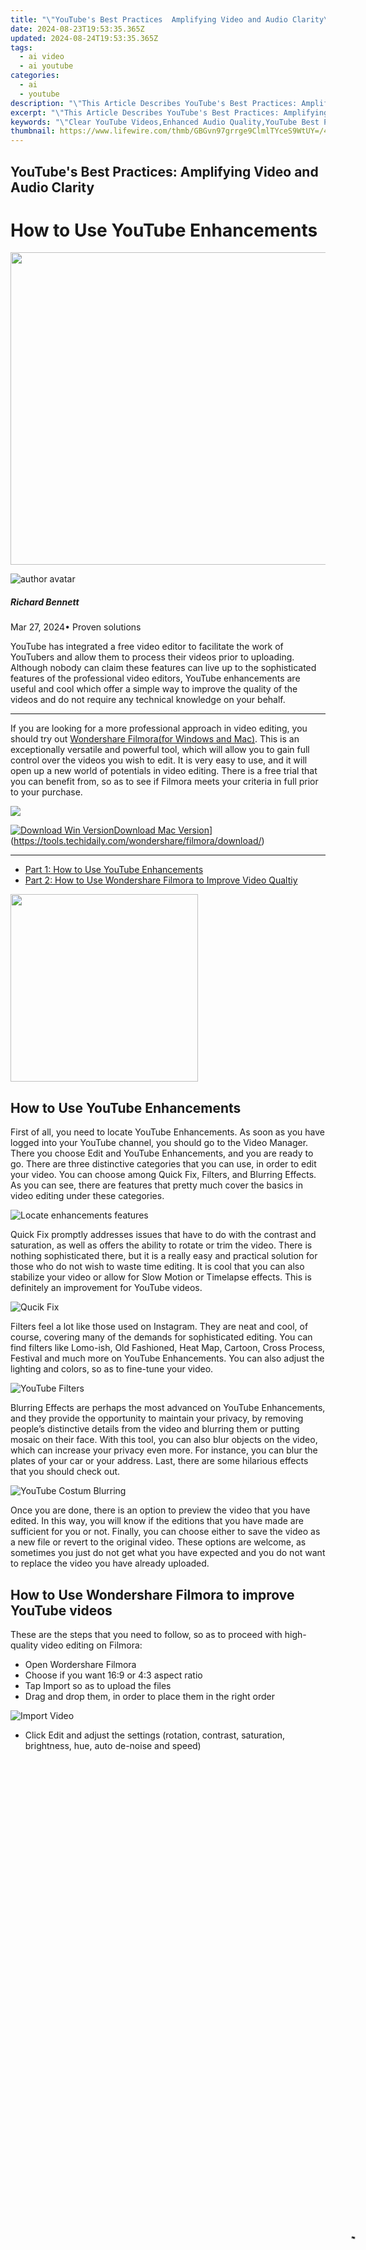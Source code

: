 ```yaml
---
title: "\"YouTube's Best Practices  Amplifying Video and Audio Clarity\""
date: 2024-08-23T19:53:35.365Z
updated: 2024-08-24T19:53:35.365Z
tags:
  - ai video
  - ai youtube
categories:
  - ai
  - youtube
description: "\"This Article Describes YouTube's Best Practices: Amplifying Video and Audio Clarity\""
excerpt: "\"This Article Describes YouTube's Best Practices: Amplifying Video and Audio Clarity\""
keywords: "\"Clear YouTube Videos,Enhanced Audio Quality,YouTube Best Practices,Video Clarity Techniques,Sound Perfection Tips,High-Quality Streaming,Optimal Content Viewing\""
thumbnail: https://www.lifewire.com/thmb/GBGvn97grrge9ClmlTYceS9WtUY=/400x300/filters:no_upscale():max_bytes(150000):strip_icc()/Holding-iPhone-Emergency-SOS-Power-Off-Screen-8630001-1896d5a5d1e84350b096a0098f4e45c4.jpg
---
```


## YouTube's Best Practices: Amplifying Video and Audio Clarity

# How to Use YouTube Enhancements

<!-- affiliate ads begin -->
<a href="https://appsumo.8odi.net/c/5597632/2087407/7443" target="_top" id="2087407"><img src="//a.impactradius-go.com/display-ad/7443-2087407" border="0" alt="" width="600" height="500"/></a><img height="0" width="0" src="https://appsumo.8odi.net/i/5597632/2087407/7443" style="position:absolute;visibility:hidden;" border="0" />
<!-- affiliate ads end -->
![author avatar](https://images.wondershare.com/filmora/article-images/richard-bennett.jpg)

##### Richard Bennett

 Mar 27, 2024• Proven solutions

 YouTube has integrated a free video editor to facilitate the work of YouTubers and allow them to process their videos prior to uploading. Although nobody can claim these features can live up to the sophisticated features of the professional video editors, YouTube enhancements are useful and cool which offer a simple way to improve the quality of the videos and do not require any technical knowledge on your behalf.

---

 If you are looking for a more professional approach in video editing, you should try out [Wondershare Filmora(for Windows and Mac)](https://tools.techidaily.com/wondershare/filmora/download/). This is an exceptionally versatile and powerful tool, which will allow you to gain full control over the videos you wish to edit. It is very easy to use, and it will open up a new world of potentials in video editing. There is a free trial that you can benefit from, so as to see if Filmora meets your criteria in full prior to your purchase.

<!-- affiliate ads begin -->
<a href="https://store.nero.com/order/checkout.php?PRODS=42570605&QTY=1&AFFILIATE=108875&CART=1"><img src="http://cdnwww.nero.com/nero-com-wAssets/img/banners/2023/usbXcopy/Nero_USB_x_copy_Screen_2.png" border="0"></a>
<!-- affiliate ads end -->
[![Download Win Version](https://images.wondershare.com/filmora/guide/download-btn-win.jpg)](https://tools.techidaily.com/wondershare/filmora/download/)[Download Mac Version](https://images.wondershare.com/filmora/guide/download-btn-mac.jpg)](https://tools.techidaily.com/wondershare/filmora/download/)

---

* [Part 1: How to Use YouTube Enhancements](#part1)
* [Part 2: How to Use Wondershare Filmora to Improve Video Qualtiy](#part2)

<!-- affiliate ads begin -->
<a href="https://coinrule.sjv.io/c/5597632/1958374/18409" target="_top" id="1958374"><img src="//a.impactradius-go.com/display-ad/18409-1958374" border="0" alt="" width="300" height="300"/></a><img height="0" width="0" src="https://imp.pxf.io/i/5597632/1958374/18409" style="position:absolute;visibility:hidden;" border="0" />
<!-- affiliate ads end -->
## How to Use YouTube Enhancements

 First of all, you need to locate YouTube Enhancements. As soon as you have logged into your YouTube channel, you should go to the Video Manager. There you choose Edit and YouTube Enhancements, and you are ready to go. There are three distinctive categories that you can use, in order to edit your video. You can choose among Quick Fix, Filters, and Blurring Effects. As you can see, there are features that pretty much cover the basics in video editing under these categories.

![Locate enhancements features](https://images.wondershare.com/filmora/article-images/locate-enhancements-feature.jpg )

 Quick Fix promptly addresses issues that have to do with the contrast and saturation, as well as offers the ability to rotate or trim the video. There is nothing sophisticated there, but it is a really easy and practical solution for those who do not wish to waste time editing. It is cool that you can also stabilize your video or allow for Slow Motion or Timelapse effects. This is definitely an improvement for YouTube videos.

![Qucik Fix](https://images.wondershare.com/filmora/article-images/quick-fix.jpg )

 Filters feel a lot like those used on Instagram. They are neat and cool, of course, covering many of the demands for sophisticated editing. You can find filters like Lomo-ish, Old Fashioned, Heat Map, Cartoon, Cross Process, Festival and much more on YouTube Enhancements. You can also adjust the lighting and colors, so as to fine-tune your video.

![YouTube Filters](https://images.wondershare.com/filmora/article-images/youtube-filters.jpg )

 Blurring Effects are perhaps the most advanced on YouTube Enhancements, and they provide the opportunity to maintain your privacy, by removing people’s distinctive details from the video and blurring them or putting mosaic on their face. With this tool, you can also blur objects on the video, which can increase your privacy even more. For instance, you can blur the plates of your car or your address. Last, there are some hilarious effects that you should check out.

![YouTube Costum Blurring](https://images.wondershare.com/filmora/article-images/youtube-costum-blurring.jpg )

 Once you are done, there is an option to preview the video that you have edited. In this way, you will know if the editions that you have made are sufficient for you or not. Finally, you can choose either to save the video as a new file or revert to the original video. These options are welcome, as sometimes you just do not get what you have expected and you do not want to replace the video you have already uploaded.

## How to Use Wondershare Filmora to improve YouTube videos

 These are the steps that you need to follow, so as to proceed with high-quality video editing on Filmora:

* Open Wordershare Filmora
* Choose if you want 16:9 or 4:3 aspect ratio
* Tap Import so as to upload the files
* Drag and drop them, in order to place them in the right order

![Import Video](https://images.wondershare.com/filmora/article-images/import-videos.jpg )

* Click Edit and adjust the settings (rotation, contrast, saturation, brightness, hue, auto de-noise and speed)

<!-- affiliate ads begin -->
<span id="1793213">
					<video width="1080" height="1620" style="cursor:pointer"
           poster="//a.impactradius-go.com/display-clicktoplayimage/1793213.jpeg"
           onclick="if(!this.playClicked){this.play();this.setAttribute('controls',true);this.playClicked=true;}">
	   <source src="//a.impactradius-go.com/display-ad/19135-1793213">
	   <img src="//a.impactradius-go.com/display-clicktoplayimage/1793213.jpeg" style="border: none; height: 100%; width: 100%; object-fit: contain">
	</video>
	<div style="width:1080px;text-align:center"><a href="javascript:window.open(decodeURIComponent('https%3A%2F%2Ftinyland.pxf.io%2Fc%2F5597632%2F1793213%2F19135'), '_blank');void(0);">Click here</a></div>
</span>
<img height="0" width="0" src="https://imp.pxf.io/i/5597632/1793213/19135" style="position:absolute;visibility:hidden;" border="0" />
<!-- affiliate ads end -->
![Adjust Contrast Saturation](https://images.wondershare.com/filmora/article-images/adjust-contrast-saturation.jpg )

* Click OK, and you are done with the improvement of Video Quality

 If you wish to fine-tune the images of the videos and place special filters, you can go ahead as follows:

* Tap the Effect button
* Drag the effect you want to use on the timeline (you can choose from a wide variety of effects, including Bokeh and Light Leaks, Old Film, etc.)

![Free Movie Special Effect](https://images.wondershare.com/filmora/article-images/free-movie-special-effects.jpg )

 After having finished with the video editing process, you can preview the video and see if it is of acceptable quality standards. You can do that by clicking on the Play button. Then you can click on the Create button and save the video where you want, in the format of your choosing. It is also possible for you to burn the video on a DVD or share it online using YouTube or Facebook.

<!-- affiliate ads begin -->
<a href="https://shop.emeditor.com/order/checkout.php?PRODS=4610657&QTY=1&AFFILIATE=108875&CART=1"><img src="https://www.emeditor.com/wp-content/uploads/2024/06/emeditor_chat_ai.png" border="0">
EmEditor is a fast, lightweight, yet extensible, easy-to-use text editor, code editor, CSV editor, and large file viewer for Windows. Both native 64-bit and 32-bit builds are available, and moreover, the 64-bit includes separate builds for SSE2 (128-bit), AVX-2 (256-bit), and AVX-512 (512-bit) instruction sets. New versions support AI-assisted writing.</a>
<!-- affiliate ads end -->
![Format Supported by Filmora](https://images.wondershare.com/filmora/article-images/format-supported-by-filmora.png )

[![Download Win Version](https://images.wondershare.com/filmora/guide/download-btn-win.jpg)](https://tools.techidaily.com/wondershare/filmora/download/)[Download Mac Version](https://images.wondershare.com/filmora/guide/download-btn-mac.jpg)](https://tools.techidaily.com/wondershare/filmora/download/)

<!-- affiliate ads begin -->
<a href="https://atezr.pxf.io/c/5597632/2018605/18496" target="_top" id="2018605"><img src="//a.impactradius-go.com/display-ad/18496-2018605" border="0" alt="" width="798" height="807"/></a><img height="0" width="0" src="https://imp.pxf.io/i/5597632/2018605/18496" style="position:absolute;visibility:hidden;" border="0" />
<!-- affiliate ads end -->
![author avatar](https://images.wondershare.com/filmora/article-images/richard-bennett.jpg)

Richard Bennett

Richard Bennett is a writer and a lover of all things video.

Follow @Richard Bennett

##### Richard Bennett

 Mar 27, 2024• Proven solutions

 YouTube has integrated a free video editor to facilitate the work of YouTubers and allow them to process their videos prior to uploading. Although nobody can claim these features can live up to the sophisticated features of the professional video editors, YouTube enhancements are useful and cool which offer a simple way to improve the quality of the videos and do not require any technical knowledge on your behalf.

---

 If you are looking for a more professional approach in video editing, you should try out [Wondershare Filmora(for Windows and Mac)](https://tools.techidaily.com/wondershare/filmora/download/). This is an exceptionally versatile and powerful tool, which will allow you to gain full control over the videos you wish to edit. It is very easy to use, and it will open up a new world of potentials in video editing. There is a free trial that you can benefit from, so as to see if Filmora meets your criteria in full prior to your purchase.

<!-- affiliate ads begin -->
<iframe id="iframe_672" src="//a.impactradius-go.com/gen-ad-code/5597632/1959812/17834/" width="720" height="300" scrolling="no" frameborder="0" marginheight="0" marginwidth="0"></iframe>
<!-- affiliate ads end -->
[![Download Win Version](https://images.wondershare.com/filmora/guide/download-btn-win.jpg)](https://tools.techidaily.com/wondershare/filmora/download/)[Download Mac Version](https://images.wondershare.com/filmora/guide/download-btn-mac.jpg)](https://tools.techidaily.com/wondershare/filmora/download/)

---

* [Part 1: How to Use YouTube Enhancements](#part1)
* [Part 2: How to Use Wondershare Filmora to Improve Video Qualtiy](#part2)

<!-- affiliate ads begin -->
<a href="https://store.iobit.com/order/checkout.php?PRODS=4596923&QTY=1&AFFILIATE=108875&CART=1"><img src="https://secure.avangate.com/images/merchant/184260348236f9554fe9375772ff966e/ascscan_468X60.png" border="0"></a>
<!-- affiliate ads end -->
## How to Use YouTube Enhancements

 First of all, you need to locate YouTube Enhancements. As soon as you have logged into your YouTube channel, you should go to the Video Manager. There you choose Edit and YouTube Enhancements, and you are ready to go. There are three distinctive categories that you can use, in order to edit your video. You can choose among Quick Fix, Filters, and Blurring Effects. As you can see, there are features that pretty much cover the basics in video editing under these categories.

<!-- affiliate ads begin -->
<a href="https://appsumo.8odi.net/c/5597632/2075482/7443" target="_top" id="2075482"><img src="//a.impactradius-go.com/display-ad/7443-2075482" border="0" alt="" width="1200" height="600"/></a><img height="0" width="0" src="https://appsumo.8odi.net/i/5597632/2075482/7443" style="position:absolute;visibility:hidden;" border="0" />
<!-- affiliate ads end -->
![Locate enhancements features](https://images.wondershare.com/filmora/article-images/locate-enhancements-feature.jpg )

 Quick Fix promptly addresses issues that have to do with the contrast and saturation, as well as offers the ability to rotate or trim the video. There is nothing sophisticated there, but it is a really easy and practical solution for those who do not wish to waste time editing. It is cool that you can also stabilize your video or allow for Slow Motion or Timelapse effects. This is definitely an improvement for YouTube videos.

![Qucik Fix](https://images.wondershare.com/filmora/article-images/quick-fix.jpg )

 Filters feel a lot like those used on Instagram. They are neat and cool, of course, covering many of the demands for sophisticated editing. You can find filters like Lomo-ish, Old Fashioned, Heat Map, Cartoon, Cross Process, Festival and much more on YouTube Enhancements. You can also adjust the lighting and colors, so as to fine-tune your video.

![YouTube Filters](https://images.wondershare.com/filmora/article-images/youtube-filters.jpg )

 Blurring Effects are perhaps the most advanced on YouTube Enhancements, and they provide the opportunity to maintain your privacy, by removing people’s distinctive details from the video and blurring them or putting mosaic on their face. With this tool, you can also blur objects on the video, which can increase your privacy even more. For instance, you can blur the plates of your car or your address. Last, there are some hilarious effects that you should check out.

![YouTube Costum Blurring](https://images.wondershare.com/filmora/article-images/youtube-costum-blurring.jpg )

 Once you are done, there is an option to preview the video that you have edited. In this way, you will know if the editions that you have made are sufficient for you or not. Finally, you can choose either to save the video as a new file or revert to the original video. These options are welcome, as sometimes you just do not get what you have expected and you do not want to replace the video you have already uploaded.

<!-- affiliate ads begin -->
<a href="https://secure.2checkout.com/order/checkout.php?PRODS=4665597&QTY=1&AFFILIATE=108875&CART=1"><img src="https://www.pcclean.io/wp-content/uploads/2018/03/winutilities-box-130521.png" border="0">WinUtilities Pro</a>
<!-- affiliate ads end -->
## How to Use Wondershare Filmora to improve YouTube videos

 These are the steps that you need to follow, so as to proceed with high-quality video editing on Filmora:

* Open Wordershare Filmora
* Choose if you want 16:9 or 4:3 aspect ratio
* Tap Import so as to upload the files
* Drag and drop them, in order to place them in the right order

![Import Video](https://images.wondershare.com/filmora/article-images/import-videos.jpg )

* Click Edit and adjust the settings (rotation, contrast, saturation, brightness, hue, auto de-noise and speed)

<!-- affiliate ads begin -->
<a href="https://store.nero.com/order/checkout.php?PRODS=42296740&QTY=1&AFFILIATE=108875&CART=1"><img src="https://www.nero.com/nero-com-wAssets/img/banners/2023/biu/Nero_BackItUp_Screen_2.webp" border="0"></a>
<!-- affiliate ads end -->
![Adjust Contrast Saturation](https://images.wondershare.com/filmora/article-images/adjust-contrast-saturation.jpg )

* Click OK, and you are done with the improvement of Video Quality

 If you wish to fine-tune the images of the videos and place special filters, you can go ahead as follows:

* Tap the Effect button
* Drag the effect you want to use on the timeline (you can choose from a wide variety of effects, including Bokeh and Light Leaks, Old Film, etc.)

<!-- affiliate ads begin -->
<a href="https://appsumo.8odi.net/c/5597632/2068425/7443" target="_top" id="2068425"><img src="//a.impactradius-go.com/display-ad/7443-2068425" border="0" alt="" width="1200" height="600"/></a><img height="0" width="0" src="https://appsumo.8odi.net/i/5597632/2068425/7443" style="position:absolute;visibility:hidden;" border="0" />
<!-- affiliate ads end -->
![Free Movie Special Effect](https://images.wondershare.com/filmora/article-images/free-movie-special-effects.jpg )

 After having finished with the video editing process, you can preview the video and see if it is of acceptable quality standards. You can do that by clicking on the Play button. Then you can click on the Create button and save the video where you want, in the format of your choosing. It is also possible for you to burn the video on a DVD or share it online using YouTube or Facebook.

![Format Supported by Filmora](https://images.wondershare.com/filmora/article-images/format-supported-by-filmora.png )

<!-- affiliate ads begin -->
<a href="https://bluetties.sjv.io/c/5597632/2039292/17094" target="_top" id="2039292"><img src="//a.impactradius-go.com/display-ad/17094-2039292" border="0" alt="BLUETTI NEW LAUNCH AC240" width="954" height="1020"/></a><img height="0" width="0" src="https://imp.pxf.io/i/5597632/2039292/17094" style="position:absolute;visibility:hidden;" border="0" />
<!-- affiliate ads end -->
[![Download Win Version](https://images.wondershare.com/filmora/guide/download-btn-win.jpg)](https://tools.techidaily.com/wondershare/filmora/download/)[Download Mac Version](https://images.wondershare.com/filmora/guide/download-btn-mac.jpg)](https://tools.techidaily.com/wondershare/filmora/download/)

![author avatar](https://images.wondershare.com/filmora/article-images/richard-bennett.jpg)

Richard Bennett

Richard Bennett is a writer and a lover of all things video.

Follow @Richard Bennett

##### Richard Bennett

 Mar 27, 2024• Proven solutions

 YouTube has integrated a free video editor to facilitate the work of YouTubers and allow them to process their videos prior to uploading. Although nobody can claim these features can live up to the sophisticated features of the professional video editors, YouTube enhancements are useful and cool which offer a simple way to improve the quality of the videos and do not require any technical knowledge on your behalf.

---

 If you are looking for a more professional approach in video editing, you should try out [Wondershare Filmora(for Windows and Mac)](https://tools.techidaily.com/wondershare/filmora/download/). This is an exceptionally versatile and powerful tool, which will allow you to gain full control over the videos you wish to edit. It is very easy to use, and it will open up a new world of potentials in video editing. There is a free trial that you can benefit from, so as to see if Filmora meets your criteria in full prior to your purchase.

<!-- affiliate ads begin -->
<a href="https://mindmanager.sjv.io/c/5597632/1787667/20231" target="_top" id="1787667"><img src="//a.impactradius-go.com/display-ad/20231-1787667" border="0" alt="" width="728" height="90"/></a><img height="0" width="0" src="https://imp.pxf.io/i/5597632/1787667/20231" style="position:absolute;visibility:hidden;" border="0" />
<!-- affiliate ads end -->
[![Download Win Version](https://images.wondershare.com/filmora/guide/download-btn-win.jpg)](https://tools.techidaily.com/wondershare/filmora/download/)[Download Mac Version](https://images.wondershare.com/filmora/guide/download-btn-mac.jpg)](https://tools.techidaily.com/wondershare/filmora/download/)

---

* [Part 1: How to Use YouTube Enhancements](#part1)
* [Part 2: How to Use Wondershare Filmora to Improve Video Qualtiy](#part2)

## How to Use YouTube Enhancements

 First of all, you need to locate YouTube Enhancements. As soon as you have logged into your YouTube channel, you should go to the Video Manager. There you choose Edit and YouTube Enhancements, and you are ready to go. There are three distinctive categories that you can use, in order to edit your video. You can choose among Quick Fix, Filters, and Blurring Effects. As you can see, there are features that pretty much cover the basics in video editing under these categories.

<!-- affiliate ads begin -->
<a href="https://printrendy.pxf.io/c/5597632/1453719/17020" target="_top" id="1453719"><img src="//a.impactradius-go.com/display-ad/17020-1453719" border="0" alt="" width="300" height="250"/></a><img height="0" width="0" src="https://imp.pxf.io/i/5597632/1453719/17020" style="position:absolute;visibility:hidden;" border="0" />
<!-- affiliate ads end -->
![Locate enhancements features](https://images.wondershare.com/filmora/article-images/locate-enhancements-feature.jpg )

 Quick Fix promptly addresses issues that have to do with the contrast and saturation, as well as offers the ability to rotate or trim the video. There is nothing sophisticated there, but it is a really easy and practical solution for those who do not wish to waste time editing. It is cool that you can also stabilize your video or allow for Slow Motion or Timelapse effects. This is definitely an improvement for YouTube videos.

<!-- affiliate ads begin -->
<a href="https://shop.emeditor.com/order/checkout.php?PRODS=4631722&QTY=1&AFFILIATE=108875&CART=1"><img src="https://www.emeditor.com/wp-content/uploads/2023/05/frontpage2-2048x588.webp" border="0">EmEditor Professional (Lifetime License, non-store app)</a>
<!-- affiliate ads end -->
![Qucik Fix](https://images.wondershare.com/filmora/article-images/quick-fix.jpg )

 Filters feel a lot like those used on Instagram. They are neat and cool, of course, covering many of the demands for sophisticated editing. You can find filters like Lomo-ish, Old Fashioned, Heat Map, Cartoon, Cross Process, Festival and much more on YouTube Enhancements. You can also adjust the lighting and colors, so as to fine-tune your video.

![YouTube Filters](https://images.wondershare.com/filmora/article-images/youtube-filters.jpg )

 Blurring Effects are perhaps the most advanced on YouTube Enhancements, and they provide the opportunity to maintain your privacy, by removing people’s distinctive details from the video and blurring them or putting mosaic on their face. With this tool, you can also blur objects on the video, which can increase your privacy even more. For instance, you can blur the plates of your car or your address. Last, there are some hilarious effects that you should check out.

<!-- affiliate ads begin -->
<a href="https://secure.2checkout.com/order/checkout.php?PRODS=4721564&QTY=1&AFFILIATE=108875&CART=1"><img src="https://secure.avangate.com/images/merchant/c14a8df1e1b4d5297e9cb30cb34d5a00/products/copy_power-tools-48.png" border="0">Power Tools add-on for Google Sheets, 12-month subscription</a>
<!-- affiliate ads end -->
![YouTube Costum Blurring](https://images.wondershare.com/filmora/article-images/youtube-costum-blurring.jpg )

 Once you are done, there is an option to preview the video that you have edited. In this way, you will know if the editions that you have made are sufficient for you or not. Finally, you can choose either to save the video as a new file or revert to the original video. These options are welcome, as sometimes you just do not get what you have expected and you do not want to replace the video you have already uploaded.

## How to Use Wondershare Filmora to improve YouTube videos

 These are the steps that you need to follow, so as to proceed with high-quality video editing on Filmora:

* Open Wordershare Filmora
* Choose if you want 16:9 or 4:3 aspect ratio
* Tap Import so as to upload the files
* Drag and drop them, in order to place them in the right order

<!-- affiliate ads begin -->
<a href="https://secure.2checkout.com/order/checkout.php?PRODS=4715391&QTY=1&AFFILIATE=108875&CART=1"><img src="https://secure.avangate.com/images/merchant/7f687767ccf20fcea1c9dc4a5adc2326/Digisigner_banner_728_x_90_color_version.png" border="0"></a>
<!-- affiliate ads end -->
![Import Video](https://images.wondershare.com/filmora/article-images/import-videos.jpg )

* Click Edit and adjust the settings (rotation, contrast, saturation, brightness, hue, auto de-noise and speed)

![Adjust Contrast Saturation](https://images.wondershare.com/filmora/article-images/adjust-contrast-saturation.jpg )

* Click OK, and you are done with the improvement of Video Quality

 If you wish to fine-tune the images of the videos and place special filters, you can go ahead as follows:

* Tap the Effect button
* Drag the effect you want to use on the timeline (you can choose from a wide variety of effects, including Bokeh and Light Leaks, Old Film, etc.)

<!-- affiliate ads begin -->
<a href="https://aligracehair.sjv.io/c/5597632/2087264/19272" target="_top" id="2087264"><img src="//a.impactradius-go.com/display-ad/19272-2087264" border="0" alt="" width="336" height="280"/></a><img height="0" width="0" src="https://imp.pxf.io/i/5597632/2087264/19272" style="position:absolute;visibility:hidden;" border="0" />
<!-- affiliate ads end -->
![Free Movie Special Effect](https://images.wondershare.com/filmora/article-images/free-movie-special-effects.jpg )

 After having finished with the video editing process, you can preview the video and see if it is of acceptable quality standards. You can do that by clicking on the Play button. Then you can click on the Create button and save the video where you want, in the format of your choosing. It is also possible for you to burn the video on a DVD or share it online using YouTube or Facebook.

<!-- affiliate ads begin -->
<a href="https://homestyler.sjv.io/c/5597632/2044747/22993" target="_top" id="2044747"><img src="//a.impactradius-go.com/display-ad/22993-2044747" border="0" alt="" width="300" height="250"/></a><img height="0" width="0" src="https://imp.pxf.io/i/5597632/2044747/22993" style="position:absolute;visibility:hidden;" border="0" />
<!-- affiliate ads end -->
![Format Supported by Filmora](https://images.wondershare.com/filmora/article-images/format-supported-by-filmora.png )

[![Download Win Version](https://images.wondershare.com/filmora/guide/download-btn-win.jpg)](https://tools.techidaily.com/wondershare/filmora/download/)[Download Mac Version](https://images.wondershare.com/filmora/guide/download-btn-mac.jpg)](https://tools.techidaily.com/wondershare/filmora/download/)

<!-- affiliate ads begin -->
<a href="https://mushroom-supplies.sjv.io/c/5597632/1692242/18134" target="_top" id="1692242"><img src="//a.impactradius-go.com/display-ad/18134-1692242" border="0" alt="" width="834" height="592"/></a><img height="0" width="0" src="https://imp.pxf.io/i/5597632/1692242/18134" style="position:absolute;visibility:hidden;" border="0" />
<!-- affiliate ads end -->
![author avatar](https://images.wondershare.com/filmora/article-images/richard-bennett.jpg)

Richard Bennett

Richard Bennett is a writer and a lover of all things video.

Follow @Richard Bennett

##### Richard Bennett

 Mar 27, 2024• Proven solutions

 YouTube has integrated a free video editor to facilitate the work of YouTubers and allow them to process their videos prior to uploading. Although nobody can claim these features can live up to the sophisticated features of the professional video editors, YouTube enhancements are useful and cool which offer a simple way to improve the quality of the videos and do not require any technical knowledge on your behalf.

---

 If you are looking for a more professional approach in video editing, you should try out [Wondershare Filmora(for Windows and Mac)](https://tools.techidaily.com/wondershare/filmora/download/). This is an exceptionally versatile and powerful tool, which will allow you to gain full control over the videos you wish to edit. It is very easy to use, and it will open up a new world of potentials in video editing. There is a free trial that you can benefit from, so as to see if Filmora meets your criteria in full prior to your purchase.

[![Download Win Version](https://images.wondershare.com/filmora/guide/download-btn-win.jpg)](https://tools.techidaily.com/wondershare/filmora/download/)[Download Mac Version](https://images.wondershare.com/filmora/guide/download-btn-mac.jpg)](https://tools.techidaily.com/wondershare/filmora/download/)

---

* [Part 1: How to Use YouTube Enhancements](#part1)
* [Part 2: How to Use Wondershare Filmora to Improve Video Qualtiy](#part2)

<!-- affiliate ads begin -->
<a href="https://secure.2checkout.com/order/checkout.php?PRODS=4709458&QTY=1&AFFILIATE=108875&CART=1"><img src="https://3d-kstudio.com/wp-content/uploads/2014/02/Project-Manager-3D-Models-4-800x800.jpg" border="0">Project Manager - Asset Browser for 3Ds Max</a>
<!-- affiliate ads end -->
## How to Use YouTube Enhancements

 First of all, you need to locate YouTube Enhancements. As soon as you have logged into your YouTube channel, you should go to the Video Manager. There you choose Edit and YouTube Enhancements, and you are ready to go. There are three distinctive categories that you can use, in order to edit your video. You can choose among Quick Fix, Filters, and Blurring Effects. As you can see, there are features that pretty much cover the basics in video editing under these categories.

![Locate enhancements features](https://images.wondershare.com/filmora/article-images/locate-enhancements-feature.jpg )

 Quick Fix promptly addresses issues that have to do with the contrast and saturation, as well as offers the ability to rotate or trim the video. There is nothing sophisticated there, but it is a really easy and practical solution for those who do not wish to waste time editing. It is cool that you can also stabilize your video or allow for Slow Motion or Timelapse effects. This is definitely an improvement for YouTube videos.

<!-- affiliate ads begin -->
<a href="https://secure.2checkout.com/order/checkout.php?PRODS=2067133&QTY=1&AFFILIATE=108875&CART=1"><img src="https://www.pearlmountainsoft.com/n_img/product/gcb/banScrn.jpg" border="0">Greeting Card Builder</a>
<!-- affiliate ads end -->
![Qucik Fix](https://images.wondershare.com/filmora/article-images/quick-fix.jpg )

 Filters feel a lot like those used on Instagram. They are neat and cool, of course, covering many of the demands for sophisticated editing. You can find filters like Lomo-ish, Old Fashioned, Heat Map, Cartoon, Cross Process, Festival and much more on YouTube Enhancements. You can also adjust the lighting and colors, so as to fine-tune your video.

![YouTube Filters](https://images.wondershare.com/filmora/article-images/youtube-filters.jpg )

 Blurring Effects are perhaps the most advanced on YouTube Enhancements, and they provide the opportunity to maintain your privacy, by removing people’s distinctive details from the video and blurring them or putting mosaic on their face. With this tool, you can also blur objects on the video, which can increase your privacy even more. For instance, you can blur the plates of your car or your address. Last, there are some hilarious effects that you should check out.

![YouTube Costum Blurring](https://images.wondershare.com/filmora/article-images/youtube-costum-blurring.jpg )

 Once you are done, there is an option to preview the video that you have edited. In this way, you will know if the editions that you have made are sufficient for you or not. Finally, you can choose either to save the video as a new file or revert to the original video. These options are welcome, as sometimes you just do not get what you have expected and you do not want to replace the video you have already uploaded.

<!-- affiliate ads begin -->
<a href="https://ursime.pxf.io/c/5597632/2092236/16384" target="_top" id="2092236"><img src="//a.impactradius-go.com/display-ad/16384-2092236" border="0" alt="" width="1920" height="329"/></a><img height="0" width="0" src="https://imp.pxf.io/i/5597632/2092236/16384" style="position:absolute;visibility:hidden;" border="0" />
<!-- affiliate ads end -->
## How to Use Wondershare Filmora to improve YouTube videos

 These are the steps that you need to follow, so as to proceed with high-quality video editing on Filmora:

* Open Wordershare Filmora
* Choose if you want 16:9 or 4:3 aspect ratio
* Tap Import so as to upload the files
* Drag and drop them, in order to place them in the right order

![Import Video](https://images.wondershare.com/filmora/article-images/import-videos.jpg )

* Click Edit and adjust the settings (rotation, contrast, saturation, brightness, hue, auto de-noise and speed)

<!-- affiliate ads begin -->
<a href="https://imp.i110150.net/c/5597632/924299/11305" target="_top" id="924299"><img src="//a.impactradius-go.com/display-ad/11305-924299" border="0" alt="" width="520" height="100"/></a>
<!-- affiliate ads end -->
![Adjust Contrast Saturation](https://images.wondershare.com/filmora/article-images/adjust-contrast-saturation.jpg )

* Click OK, and you are done with the improvement of Video Quality

 If you wish to fine-tune the images of the videos and place special filters, you can go ahead as follows:

* Tap the Effect button
* Drag the effect you want to use on the timeline (you can choose from a wide variety of effects, including Bokeh and Light Leaks, Old Film, etc.)

![Free Movie Special Effect](https://images.wondershare.com/filmora/article-images/free-movie-special-effects.jpg )

 After having finished with the video editing process, you can preview the video and see if it is of acceptable quality standards. You can do that by clicking on the Play button. Then you can click on the Create button and save the video where you want, in the format of your choosing. It is also possible for you to burn the video on a DVD or share it online using YouTube or Facebook.

![Format Supported by Filmora](https://images.wondershare.com/filmora/article-images/format-supported-by-filmora.png )

[![Download Win Version](https://images.wondershare.com/filmora/guide/download-btn-win.jpg)](https://tools.techidaily.com/wondershare/filmora/download/)[Download Mac Version](https://images.wondershare.com/filmora/guide/download-btn-mac.jpg)](https://tools.techidaily.com/wondershare/filmora/download/)

<!-- affiliate ads begin -->
<a href="https://godlikehost.sjv.io/c/5597632/1920047/21774" target="_top" id="1920047"><img src="//a.impactradius-go.com/display-ad/21774-1920047" border="0" alt="" width="300" height="250"/></a><img height="0" width="0" src="https://imp.pxf.io/i/5597632/1920047/21774" style="position:absolute;visibility:hidden;" border="0" />
<!-- affiliate ads end -->
![author avatar](https://images.wondershare.com/filmora/article-images/richard-bennett.jpg)

Richard Bennett

Richard Bennett is a writer and a lover of all things video.

Follow @Richard Bennett

<ins class="adsbygoogle"
     style="display:block"
     data-ad-format="autorelaxed"
     data-ad-client="ca-pub-7571918770474297"
     data-ad-slot="1223367746"></ins>

<ins class="adsbygoogle"
     style="display:block"
     data-ad-format="autorelaxed"
     data-ad-client="ca-pub-7571918770474297"
     data-ad-slot="1223367746"></ins>

## FIFA's Best Players: Trendy Videos on YouTube

# Top Insights into 2018 FIFA Football Videos On YouTube \[Infographic\]

![author avatar](https://images.wondershare.com/filmora/article-images/richard-bennett.jpg)

##### Richard Bennett

 Mar 27, 2024• Proven solutions

The 2018 FIFA World Cup Russia is over for another four years and the grand finale of this tournament was really outstanding, and France won the World Cup for the second time after overcoming Croatia 4-2 in a thrilling final in Moscow. While the entire world is anxiously about the 2018 FIFA World Cup, the football videos on YouTube are booming. In fact, the football-related searches on this platform have been soaring in the months leading up to the 2018 FIFA World Cup, despite the fact that some of the most popular football clubs in the world are still ignoring how powerful YouTube has become.

We have produced the infographic below which clearly shows how popular football videos are on YouTube, so let's have a look at some of the mind-blowing facts we've discovered.

![top insights into football videos on youtube](https://filmora.wondershare.com/youtube-video-editing/top-insights-into-football-videos-on-youtube.png)

## Football Content Has Never Been More Popular on YouTube

The football gods, like Cristiano Ronaldo, Lionel Messi or Neymar Jr are making enormous amounts of money, in addition to having an iconic status in the mass media. Such state of affairs explains why YouTube videos with these superstars saw an 80% increase in watch time over the course of the last year.

Interestingly, the highest amount of football-related searches on the world's largest video sharing platform are coming from the South American and European countries. For example, France's young star Kylian Mbappé is a popular search in his home country, while videos of Messi, Ronaldo or Neymar are popular searches around the globe.

The number of YouTube users who are watching the game highlights has doubled over the course of the last two years, while the number of match recap viewers has increased 9 times since the last World Cup in 2014\. The live streaming content related to football is also gaining momentum, although it still isn't nearly as popular as the Trick Shot videos or Drills and Skills videos that saw a 6x increase in watch time in the last four years.

Furthermore, some of the most viewed videos on YouTube are football related, since Shakira's Waka Waka, the official 2010 World Cup song currently has 1.9 billion views. These statistics show how big the football audience on YouTube really is, and that brands and independent entrepreneurs have much to gain by including football related content on their YouTube channels.

Music videos related to previous World Cups have attracted 12% of women more than the videos that show footage of the Euro Cup, which clearly demonstrates that large audiences can be reached if the video doesn't include the actual gameplay.

As a matter of fact, football audiences are also largely attracted to gaming content, entertainment, and music videos since as much as 18% of the football audience frequently watches entertainment videos.

<!-- affiliate ads begin -->
<a href="https://secure.2checkout.com/order/checkout.php?PRODS=4537547&QTY=1&AFFILIATE=108875&CART=1"><img src="https://secure.avangate.com/images/merchant/4b0a0290ad7df100b77e86839989a75e/products/vcfpro.png" border="0">Video Converter Factory Pro</a>
<!-- affiliate ads end -->
## Are Sports the Next Big Thing On YouTube?

At the moment, sports videos are growing faster than any other genre of videos you can find on YouTube, including entertainment or music, while the branded partnerships in this niche are growing 111% faster than all of the sports videos combined. The window of opportunity is clear for all brands that support sports activities.

Furthermore, brand ads for corporate giants such as Nike, Gatorade or Addidas attracted millions of views, which means that the leading brands in the world of sports have recognized YouTube as a marketplace they can no longer ignore. Brands that want to gain more recognition on the international market can seize this opportunity to team up with influencers on YouTube to present and broaden the reach of their products.

Besides soccer that is currently dominating the largest video sharing platform in the world, basketball, extreme sports and winter sports also provide access to huge audiences and show promising signs that they can help brands and influencers generate more revenue. Popular YouTubers should try to include more sports-related videos on their channels because it might help them attract new followers and secure a foothold in a rapidly growing market.

<!-- affiliate ads begin -->
<a href="https://checkout.abbyy.com/order/checkout.php?PRODS=39254762&QTY=1&AFFILIATE=108875&CART=1"> <img src="https://secure.avangate.com/images/merchant/0e5fb5c76fca16adbee503c9aff393cd/products/11_FR-Badges-NEW-FR-Standard-16-WIN-200.png" border="0"> PDF application, powered by AI-based OCR, for unified workflows with both digital and scanned documents. </a>
<!-- affiliate ads end -->
![author avatar](https://images.wondershare.com/filmora/article-images/richard-bennett.jpg)

Richard Bennett

Richard Bennett is a writer and a lover of all things video.

Follow @Richard Bennett

##### Richard Bennett

 Mar 27, 2024• Proven solutions

The 2018 FIFA World Cup Russia is over for another four years and the grand finale of this tournament was really outstanding, and France won the World Cup for the second time after overcoming Croatia 4-2 in a thrilling final in Moscow. While the entire world is anxiously about the 2018 FIFA World Cup, the football videos on YouTube are booming. In fact, the football-related searches on this platform have been soaring in the months leading up to the 2018 FIFA World Cup, despite the fact that some of the most popular football clubs in the world are still ignoring how powerful YouTube has become.

We have produced the infographic below which clearly shows how popular football videos are on YouTube, so let's have a look at some of the mind-blowing facts we've discovered.

![top insights into football videos on youtube](https://filmora.wondershare.com/youtube-video-editing/top-insights-into-football-videos-on-youtube.png)

## Football Content Has Never Been More Popular on YouTube

The football gods, like Cristiano Ronaldo, Lionel Messi or Neymar Jr are making enormous amounts of money, in addition to having an iconic status in the mass media. Such state of affairs explains why YouTube videos with these superstars saw an 80% increase in watch time over the course of the last year.

Interestingly, the highest amount of football-related searches on the world's largest video sharing platform are coming from the South American and European countries. For example, France's young star Kylian Mbappé is a popular search in his home country, while videos of Messi, Ronaldo or Neymar are popular searches around the globe.

The number of YouTube users who are watching the game highlights has doubled over the course of the last two years, while the number of match recap viewers has increased 9 times since the last World Cup in 2014\. The live streaming content related to football is also gaining momentum, although it still isn't nearly as popular as the Trick Shot videos or Drills and Skills videos that saw a 6x increase in watch time in the last four years.

Furthermore, some of the most viewed videos on YouTube are football related, since Shakira's Waka Waka, the official 2010 World Cup song currently has 1.9 billion views. These statistics show how big the football audience on YouTube really is, and that brands and independent entrepreneurs have much to gain by including football related content on their YouTube channels.

Music videos related to previous World Cups have attracted 12% of women more than the videos that show footage of the Euro Cup, which clearly demonstrates that large audiences can be reached if the video doesn't include the actual gameplay.

As a matter of fact, football audiences are also largely attracted to gaming content, entertainment, and music videos since as much as 18% of the football audience frequently watches entertainment videos.

## Are Sports the Next Big Thing On YouTube?

At the moment, sports videos are growing faster than any other genre of videos you can find on YouTube, including entertainment or music, while the branded partnerships in this niche are growing 111% faster than all of the sports videos combined. The window of opportunity is clear for all brands that support sports activities.

Furthermore, brand ads for corporate giants such as Nike, Gatorade or Addidas attracted millions of views, which means that the leading brands in the world of sports have recognized YouTube as a marketplace they can no longer ignore. Brands that want to gain more recognition on the international market can seize this opportunity to team up with influencers on YouTube to present and broaden the reach of their products.

Besides soccer that is currently dominating the largest video sharing platform in the world, basketball, extreme sports and winter sports also provide access to huge audiences and show promising signs that they can help brands and influencers generate more revenue. Popular YouTubers should try to include more sports-related videos on their channels because it might help them attract new followers and secure a foothold in a rapidly growing market.

![author avatar](https://images.wondershare.com/filmora/article-images/richard-bennett.jpg)

Richard Bennett

Richard Bennett is a writer and a lover of all things video.

Follow @Richard Bennett

##### Richard Bennett

 Mar 27, 2024• Proven solutions

The 2018 FIFA World Cup Russia is over for another four years and the grand finale of this tournament was really outstanding, and France won the World Cup for the second time after overcoming Croatia 4-2 in a thrilling final in Moscow. While the entire world is anxiously about the 2018 FIFA World Cup, the football videos on YouTube are booming. In fact, the football-related searches on this platform have been soaring in the months leading up to the 2018 FIFA World Cup, despite the fact that some of the most popular football clubs in the world are still ignoring how powerful YouTube has become.

We have produced the infographic below which clearly shows how popular football videos are on YouTube, so let's have a look at some of the mind-blowing facts we've discovered.

![top insights into football videos on youtube](https://filmora.wondershare.com/youtube-video-editing/top-insights-into-football-videos-on-youtube.png)

<!-- affiliate ads begin -->
<a href="https://propmoneyinc.pxf.io/c/5597632/1803116/14559" target="_top" id="1803116"><img src="//a.impactradius-go.com/display-ad/14559-1803116" border="0" alt="" width="859" height="859"/></a><img height="0" width="0" src="https://imp.pxf.io/i/5597632/1803116/14559" style="position:absolute;visibility:hidden;" border="0" />
<!-- affiliate ads end -->
## Football Content Has Never Been More Popular on YouTube

The football gods, like Cristiano Ronaldo, Lionel Messi or Neymar Jr are making enormous amounts of money, in addition to having an iconic status in the mass media. Such state of affairs explains why YouTube videos with these superstars saw an 80% increase in watch time over the course of the last year.

Interestingly, the highest amount of football-related searches on the world's largest video sharing platform are coming from the South American and European countries. For example, France's young star Kylian Mbappé is a popular search in his home country, while videos of Messi, Ronaldo or Neymar are popular searches around the globe.

The number of YouTube users who are watching the game highlights has doubled over the course of the last two years, while the number of match recap viewers has increased 9 times since the last World Cup in 2014\. The live streaming content related to football is also gaining momentum, although it still isn't nearly as popular as the Trick Shot videos or Drills and Skills videos that saw a 6x increase in watch time in the last four years.

Furthermore, some of the most viewed videos on YouTube are football related, since Shakira's Waka Waka, the official 2010 World Cup song currently has 1.9 billion views. These statistics show how big the football audience on YouTube really is, and that brands and independent entrepreneurs have much to gain by including football related content on their YouTube channels.

Music videos related to previous World Cups have attracted 12% of women more than the videos that show footage of the Euro Cup, which clearly demonstrates that large audiences can be reached if the video doesn't include the actual gameplay.

As a matter of fact, football audiences are also largely attracted to gaming content, entertainment, and music videos since as much as 18% of the football audience frequently watches entertainment videos.

## Are Sports the Next Big Thing On YouTube?

At the moment, sports videos are growing faster than any other genre of videos you can find on YouTube, including entertainment or music, while the branded partnerships in this niche are growing 111% faster than all of the sports videos combined. The window of opportunity is clear for all brands that support sports activities.

Furthermore, brand ads for corporate giants such as Nike, Gatorade or Addidas attracted millions of views, which means that the leading brands in the world of sports have recognized YouTube as a marketplace they can no longer ignore. Brands that want to gain more recognition on the international market can seize this opportunity to team up with influencers on YouTube to present and broaden the reach of their products.

Besides soccer that is currently dominating the largest video sharing platform in the world, basketball, extreme sports and winter sports also provide access to huge audiences and show promising signs that they can help brands and influencers generate more revenue. Popular YouTubers should try to include more sports-related videos on their channels because it might help them attract new followers and secure a foothold in a rapidly growing market.

![author avatar](https://images.wondershare.com/filmora/article-images/richard-bennett.jpg)

Richard Bennett

Richard Bennett is a writer and a lover of all things video.

Follow @Richard Bennett

##### Richard Bennett

 Mar 27, 2024• Proven solutions

The 2018 FIFA World Cup Russia is over for another four years and the grand finale of this tournament was really outstanding, and France won the World Cup for the second time after overcoming Croatia 4-2 in a thrilling final in Moscow. While the entire world is anxiously about the 2018 FIFA World Cup, the football videos on YouTube are booming. In fact, the football-related searches on this platform have been soaring in the months leading up to the 2018 FIFA World Cup, despite the fact that some of the most popular football clubs in the world are still ignoring how powerful YouTube has become.

We have produced the infographic below which clearly shows how popular football videos are on YouTube, so let's have a look at some of the mind-blowing facts we've discovered.

<!-- affiliate ads begin -->
<a href="https://secure.2checkout.com/order/checkout.php?PRODS=37540879&QTY=1&AFFILIATE=108875&CART=1"><img src="https://paperscan.orpalis.com/img/content/You_prefer_to_use.png" border="0">PaperScan Professional： PaperScan Scanner Software is a powerful TWAIN & WIA scanning application centered on one idea: making document acquisition an unparalleled easy task for anyone.</a>
<!-- affiliate ads end -->
![top insights into football videos on youtube](https://filmora.wondershare.com/youtube-video-editing/top-insights-into-football-videos-on-youtube.png)

## Football Content Has Never Been More Popular on YouTube

The football gods, like Cristiano Ronaldo, Lionel Messi or Neymar Jr are making enormous amounts of money, in addition to having an iconic status in the mass media. Such state of affairs explains why YouTube videos with these superstars saw an 80% increase in watch time over the course of the last year.

Interestingly, the highest amount of football-related searches on the world's largest video sharing platform are coming from the South American and European countries. For example, France's young star Kylian Mbappé is a popular search in his home country, while videos of Messi, Ronaldo or Neymar are popular searches around the globe.

The number of YouTube users who are watching the game highlights has doubled over the course of the last two years, while the number of match recap viewers has increased 9 times since the last World Cup in 2014\. The live streaming content related to football is also gaining momentum, although it still isn't nearly as popular as the Trick Shot videos or Drills and Skills videos that saw a 6x increase in watch time in the last four years.

Furthermore, some of the most viewed videos on YouTube are football related, since Shakira's Waka Waka, the official 2010 World Cup song currently has 1.9 billion views. These statistics show how big the football audience on YouTube really is, and that brands and independent entrepreneurs have much to gain by including football related content on their YouTube channels.

Music videos related to previous World Cups have attracted 12% of women more than the videos that show footage of the Euro Cup, which clearly demonstrates that large audiences can be reached if the video doesn't include the actual gameplay.

As a matter of fact, football audiences are also largely attracted to gaming content, entertainment, and music videos since as much as 18% of the football audience frequently watches entertainment videos.

<!-- affiliate ads begin -->
<a href="https://store.nero.com/order/checkout.php?PRODS=42296985&QTY=1&AFFILIATE=108875&CART=1"><img src="https://secure.avangate.com/images/merchant/9cea886b9f44a3c2df1163730ab64994/products/copy_nero_burning_rom_cart.png" border="0">
</a>
<!-- affiliate ads end -->
## Are Sports the Next Big Thing On YouTube?

At the moment, sports videos are growing faster than any other genre of videos you can find on YouTube, including entertainment or music, while the branded partnerships in this niche are growing 111% faster than all of the sports videos combined. The window of opportunity is clear for all brands that support sports activities.

Furthermore, brand ads for corporate giants such as Nike, Gatorade or Addidas attracted millions of views, which means that the leading brands in the world of sports have recognized YouTube as a marketplace they can no longer ignore. Brands that want to gain more recognition on the international market can seize this opportunity to team up with influencers on YouTube to present and broaden the reach of their products.

Besides soccer that is currently dominating the largest video sharing platform in the world, basketball, extreme sports and winter sports also provide access to huge audiences and show promising signs that they can help brands and influencers generate more revenue. Popular YouTubers should try to include more sports-related videos on their channels because it might help them attract new followers and secure a foothold in a rapidly growing market.

<!-- affiliate ads begin -->
<a href="https://store.iobit.com/order/checkout.php?PRODS=1468905&QTY=1&AFFILIATE=108875&CART=1"><img src="https://secure.avangate.com/images/merchant/184260348236f9554fe9375772ff966e/ascscan_728x90.png" border="0"></a>
<!-- affiliate ads end -->
![author avatar](https://images.wondershare.com/filmora/article-images/richard-bennett.jpg)

Richard Bennett

Richard Bennett is a writer and a lover of all things video.

Follow @Richard Bennett

<ins class="adsbygoogle"
     style="display:block"
     data-ad-format="autorelaxed"
     data-ad-client="ca-pub-7571918770474297"
     data-ad-slot="1223367746"></ins>

<ins class="adsbygoogle"
     style="display:block"
     data-ad-client="ca-pub-7571918770474297"
     data-ad-slot="8358498916"
     data-ad-format="auto"
     data-full-width-responsive="true"></ins>






<span class="atpl-alsoreadstyle">Also read:</span>
<div><ul>
<li><a href="https://youtube-webster.techidaily.com/024-approved-elevate-views-and-subscribers-a-list-of-proven-youtube-techniques/"><u>[New] 2024 Approved  Elevate Views and Subscribers  A List of Proven YouTube Techniques</u></a></li>
<li><a href="https://eaxpv-info.techidaily.com/new-2024-approved-gain-1000-followers-on-youtube-with-agile-strategies/"><u>[New] 2024 Approved  Gain 1,000 Followers on YouTube with Agile Strategies</u></a></li>
<li><a href="https://snapchat-videos.techidaily.com/new-2024-approved-perfect-pictures-at-work-master-snap-camera-use/"><u>[New] 2024 Approved  Perfect Pictures at Work  Master Snap Camera Use</u></a></li>
<li><a href="https://youtube-videos.techidaily.com/new-adobes-toolset-perfecting-your-youtube-uploads/"><u>[New] Adobe's Toolset  Perfecting Your YouTube Uploads</u></a></li>
<li><a href="https://youtube-videos.techidaily.com/new-embedding-yt-playlists-seamlessly-on-webpages/"><u>[New] Embedding YT Playlists Seamlessly on Webpages</u></a></li>
<li><a href="https://facebook-video-recording.techidaily.com/new-facebook-live-mastery-making-the-most-of-real-time-sharing-for-2024/"><u>[New] Facebook Live Mastery  Making the Most of Real-Time Sharing for 2024</u></a></li>
<li><a href="https://extra-support.techidaily.com/new-luminary-megascape-ultimate-4k-integrated-hubs/"><u>[New] Luminary MegaScape  Ultimate 4K Integrated Hubs</u></a></li>
<li><a href="https://some-approaches.techidaily.com/new-strategic-techniques-to-amplify-your-fb-giveaway-reach/"><u>[New] Strategic Techniques to Amplify Your FB Giveaway Reach</u></a></li>
<li><a href="https://youtube-videos.techidaily.com/updated-crafting-engaging-youtube-thumbnails-a-step-by-step-guide/"><u>[Updated] Crafting Engaging YouTube Thumbnails  A Step-by-Step Guide</u></a></li>
<li><a href="https://vimeo-videos.techidaily.com/updated-iphone-editing-supremacy-cameo-vs-filmorago-face-off/"><u>[Updated] IPhone Editing Supremacy  Cameo Vs. FilmoraGo Face-Off</u></a></li>
<li><a href="https://youtube-videos.techidaily.com/2024-approved-boredom-be-gone-find-joy-with-these-top-15-humorists/"><u>2024 Approved  Boredom Be Gone  Find Joy with These Top 15 Humorists</u></a></li>
<li><a href="https://youtube-videos.techidaily.com/2024-approved-earnings-epicenter-tech-gaming-on-youtube/"><u>2024 Approved  Earnings Epicenter  Tech Gaming on YouTube</u></a></li>
<li><a href="https://youtube-videos.techidaily.com/2024-approved-how-to-embed-a-youtube-video-in-powerpoint-4-methods/"><u>2024 Approved  How to Embed a YouTube Video in PowerPoint [4 Methods]</u></a></li>
<li><a href="https://facebook-video-content.techidaily.com/2024-approved-securing-fb-videos-download-on-pcmac-systems/"><u>2024 Approved  Securing FB Videos Download on PC/Mac Systems</u></a></li>
<li><a href="https://digital-screen-recording.techidaily.com/2024-approved-value-oriented-pc-visual-logging-suites/"><u>2024 Approved  Value-Oriented PC Visual Logging Suites</u></a></li>
<li><a href="https://youtube-videos.techidaily.com/beyond-blockbuster-horizons-favorite-films/"><u>Beyond Blockbuster Horizons  Favorite Films</u></a></li>
<li><a href="https://youtube-videos.techidaily.com/bring-imagination-to-life-self-animated-artistry-for-2024/"><u>Bring Imagination to Life  Self-Animated Artistry for 2024</u></a></li>
<li><a href="https://youtube-videos.techidaily.com/building-a-successful-online-presence-wirecast-streaming-to-youtube/"><u>Building a Successful Online Presence  WireCast Streaming to Youtube</u></a></li>
<li><a href="https://youtube-videos.techidaily.com/charting-a-course-for-wealth-ajeys-youtube-income-blueprint/"><u>Charting a Course for Wealth  Ajey's YouTube Income Blueprint</u></a></li>
<li><a href="https://youtube-videos.techidaily.com/clubbing-essentials-top-rated-dj-template-vids/"><u>Clubbing Essentials  Top-Rated DJ Template Vids</u></a></li>
<li><a href="https://youtube-videos.techidaily.com/crafting-success-in-youtubes-creator-hub/"><u>Crafting Success in YouTube's Creator Hub</u></a></li>
<li><a href="https://facebook.techidaily.com/deactivating-in-app-web-engagement-on-fb/"><u>Deactivating In-App Web Engagement on FB</u></a></li>
<li><a href="https://youtube-videos.techidaily.com/eco-effect-filmmaking-youtubes-guide-to-green-magic-for-2024/"><u>Eco-Effect Filmmaking  YouTube's Guide to Green Magic for 2024</u></a></li>
<li><a href="https://youtube-videos.techidaily.com/elevate-your-youtube-presence-with-these-8-free-courses-for-2024/"><u>Elevate Your YouTube Presence with These 8 Free Courses for 2024</u></a></li>
<li><a href="https://youtube-videos.techidaily.com/evaluating-rapid-subscriptions-impact-on-video-engagement-for-2024/"><u>Evaluating Rapid Subscription's Impact on Video Engagement for 2024</u></a></li>
<li><a href="https://youtube-videos.techidaily.com/fiscal-footprint-of-the-mr-beast-empire/"><u>Fiscal Footprint of the Mr. Beast Empire</u></a></li>
<li><a href="https://easy-unlock-android.techidaily.com/forgotten-the-voicemail-password-of-poco-m6-5g-try-these-fixes-by-drfone-android/"><u>Forgotten The Voicemail Password Of Poco M6 5G? Try These Fixes</u></a></li>
<li><a href="https://youtube-videos.techidaily.com/free-banner-templates-for-youtube-downloads-and-makers/"><u>Free Banner Templates for YouTube Downloads & Makers</u></a></li>
<li><a href="https://youtube-videos.techidaily.com/from-hidden-gems-to-hit-videos-strategies-for-success/"><u>From Hidden Gems to Hit Videos  Strategies for Success</u></a></li>
<li><a href="https://techtrends.techidaily.com/how-cat5-differs-from-cat6-ethernet-wiring-options-choosing-the-right-one/"><u>How Cat5 Differs From Cat6 Ethernet Wiring Options – Choosing the Right One</u></a></li>
<li><a href="https://common-error.techidaily.com/how-to-fix-a-laptop-that-wont-finish-setting-up-windows-expert-solutions/"><u>How to Fix a Laptop That Won't Finish Setting Up Windows - Expert Solutions</u></a></li>
<li><a href="https://easy-unlock-android.techidaily.com/how-to-unlock-realme-10t-5g-pattern-lock-if-forgotten-6-ways-by-drfone-android/"><u>How to Unlock Realme 10T 5G Pattern Lock if Forgotten? 6 Ways</u></a></li>
<li><a href="https://youtube-videos.techidaily.com/in-2024-digital-detective-finding-and-watching-yt-archives/"><u>In 2024, Digital Detective  Finding and Watching YT Archives</u></a></li>
<li><a href="https://youtube-videos.techidaily.com/in-2024-downloading-youtube-playlists-made-simple-and-easy/"><u>In 2024, Downloading YouTube Playlists Made Simple & Easy</u></a></li>
<li><a href="https://activate-lock.techidaily.com/in-2024-easy-tutorial-for-activating-icloud-from-iphone-14-plus-safe-and-legal-by-drfone-ios/"><u>In 2024, Easy Tutorial for Activating iCloud from iPhone 14 Plus Safe and Legal</u></a></li>
<li><a href="https://phone-solutions.techidaily.com/in-2024-how-to-use-special-features-virtual-location-on-tecno-camon-30-pro-5g-drfone-by-drfone-virtual-android/"><u>In 2024, How To Use Special Features - Virtual Location On Tecno Camon 30 Pro 5G? | Dr.fone</u></a></li>
<li><a href="https://youtube-video-recordings.techidaily.com/maximizing-youtube-shorts-income-strategies/"><u>Maximizing YouTube Shorts Income Strategies</u></a></li>
<li><a href="https://youtube-videos.techidaily.com/revenue-revolution-unlocking-the-potential-of-your-youtube-channel-on-mobile/"><u>Revenue Revolution  Unlocking the Potential of Your YouTube Channel on Mobile</u></a></li>
<li><a href="https://youtube-web.techidaily.com/-filled-guide-to-double-exposure-methods-for-2024/"><u>Speed-Filled Guide to Double Exposure Methods for 2024</u></a></li>
<li><a href="https://fake-location.techidaily.com/spoofing-life360-how-to-do-it-on-apple-iphone-se-2022-drfone-by-drfone-virtual-ios/"><u>Spoofing Life360 How to Do it on Apple iPhone SE (2022)? | Dr.fone</u></a></li>
<li><a href="https://youtube-videos.techidaily.com/taking-photos-steadily-on-one-leg/"><u>Taking Photos Steadily on One Leg?</u></a></li>
<li><a href="https://youtube-videos.techidaily.com/the-ultimate-creator-toolkit-commanding-video-kingdoms/"><u>The Ultimate Creator Toolkit  Commanding Video Kingdoms</u></a></li>
<li><a href="https://youtube-videos.techidaily.com/tracking-trends-the-systematic-method-for-assessing-youtube-income-flows/"><u>Tracking Trends  The Systematic Method for Assessing YouTube Income Flows</u></a></li>
<li><a href="https://youtube-videos.techidaily.com/ultimate-freefire-tag-collection-enhance-your-youtube-channels/"><u>Ultimate FreeFire Tag Collection  Enhance Your YouTube Channels</u></a></li>
<li><a href="https://youtube-videos.techidaily.com/wrap-up-wisdom-for-media-masters/"><u>Wrap-Up Wisdom for Media Masters</u></a></li>
</ul></div>
